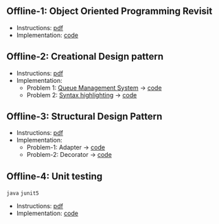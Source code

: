 ## Offline-1: Object Oriented Programming Revisit

- Instructions: [pdf](./1-offline-1-oop/Offline1.pdf)
- Implementation: [code](./1-offline-1-oop/src/)

## Offline-2: Creational Design pattern

- Instructions: [pdf](./2-creational-design-pattern/Assignment-2.pdf)
- Implementation:
    - Problem 1: [Queue Management System](./2-creational-design-pattern/queue-management-system/README.md) -> [code](./2-creational-design-pattern/queue-management-system/src/)
    - Problem 2: [Syntax highlighting](./2-creational-design-pattern/syntax-higlighter/README.md) -> [code](./2-creational-design-pattern/syntax-higlighter/src/)

## Offline-3: Structural Design Pattern
- Instructions: [pdf](./3-structural-design-pattern/Assignment-3-CSE-308-Jan-22.pdf)
- Implementation:   
    - Problem-1: Adapter -> [code](./3-structural-design-pattern/1-adapter/src/)
    - Problem-2: Decorator -> [code](./3-structural-design-pattern/2-decorator/src/)

## Offline-4: Unit testing
`java` `junit5`  
- Instructions: [pdf](./4-unit-testing/Offline-4.pdf)
- Implementation: [code](./4-unit-testing/unit-testing/)
